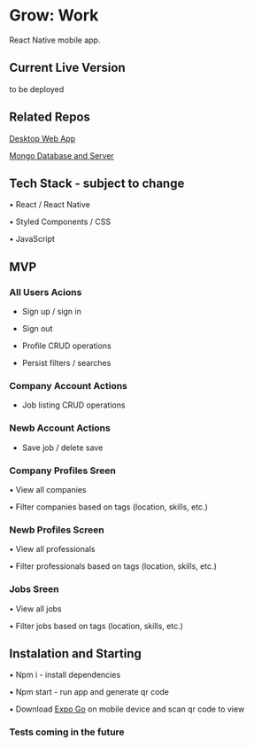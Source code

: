 # Grow: Work

React Native mobile app.

## Current Live Version

to be deployed

## Related Repos

[Desktop Web App](https://github.com/Grow-Work/frontend-react-desktop)

[Mongo Database and Server](https://github.com/Grow-Work/backend-node-mongoDB)

## Tech Stack - subject to change

• React / React Native

• Styled Components / CSS

• JavaScript

## MVP

### All Users Acions

- Sign up / sign in

- Sign out

- Profile CRUD operations

- Persist filters / searches

### Company Account Actions

- Job listing CRUD operations

### Newb Account Actions

- Save job / delete save

### Company Profiles Sreen

• View all companies

• Filter companies based on tags (location, skills, etc.)

### Newb Profiles Screen

• View all professionals

• Filter professionals based on tags (location, skills, etc.)

### Jobs Sreen

• View all jobs

• Filter jobs based on tags (location, skills, etc.)

## Instalation and Starting

• Npm i - install dependencies

• Npm start - run app and generate qr code

• Download [Expo Go](https://expo.dev/client) on mobile device and scan qr code to view

### Tests coming in the future
